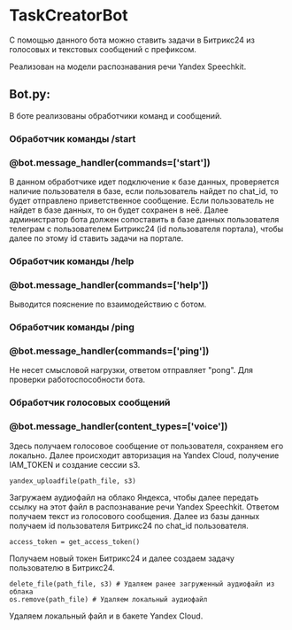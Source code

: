 # TaskCreatorBot 

С помощью данного бота можно ставить задачи в Битрикс24 из голосовых и текстовых сообщений с префиксом.

Реализован на модели распознавания речи Yandex Speechkit.

## Bot.py:
В боте реализованы обработчики команд и сообщений.

### Обработчик команды /start
### @bot.message_handler(commands=['start'])
В данном обработчике идет подключение к базе данных, проверяется наличие пользователя в базе, если пользователь найдет по chat_id, то будет отправлено приветственное сообщение.
Если пользователь не найдет в базе данных, то он будет сохранен в неё.
Далее администратор бота должен сопоставить в базе данных пользователя телеграм с пользователем Битрикс24 (id пользователя портала), чтобы далее по этому id ставить задачи на портале.


### Обработчик команды /help
### @bot.message_handler(commands=['help'])
Выводится пояснение по взаимодействию с ботом.


### Обработчик команды /ping
### @bot.message_handler(commands=['ping'])
Не несет смысловой нагрузки, ответом отправляет "pong". Для проверки работоспособности бота.


### Обработчик голосовых сообщений
### @bot.message_handler(content_types=['voice'])
Здесь получаем голосовое сообщение от пользователя, сохраняем его локально.
Далее происходит авторизация на Yandex Cloud, получение IAM_TOKEN и создание сессии s3.
```
yandex_uploadfile(path_file, s3)
```
Загружаем аудиофайл на облако Яндекса, чтобы далее передать ссылку на этот файл в распознавание речи Yandex Speechkit. Ответом получаем текст из голосового сообщения.
Далее из базы данных получаем id пользователя Битрикс24 по chat_id пользователя.
```
access_token = get_access_token()
```
Получаем новый токен Битрикс24 и далее создаем задачу пользователю в Битрикс24.
```
delete_file(path_file, s3) # Удаляем ранее загруженный аудиофайл из облака
os.remove(path_file) # Удаляем локальный аудиофайл
```
Удаляем локальный файл и в бакете Yandex Cloud.